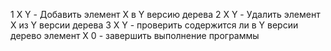 1 X Y - Добавить элемент Х в Y версию дерева
2 X Y - Удалить элемент Х из Y версии дерева
3 Х Y - проверить содержится ли в Y версии дерево элемент Х
0 - завершить выполнение программы
